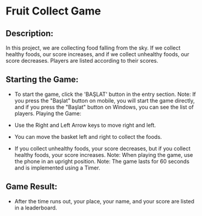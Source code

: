 # Fruit Collect Game

## Description:
In this project, we are collecting food falling from the sky. If we collect healthy foods, our score increases, and if we collect unhealthy foods, our score decreases. Players are listed according to their scores.

## Starting the Game:

* To start the game, click the 'BAŞLAT' button in the entry section.
Note: If you press the "Başlat" button on mobile, you will start the game directly, and if you press the "Başlat" button on Windows, you can see the list of players.
Playing the Game:

* Use the Right and Left Arrow keys to move right and left.
* You can move the basket left and right to collect the foods.
* If you collect unhealthy foods, your score decreases, but if you collect healthy foods, your score increases.
Note: When playing the game, use the phone in an upright position.
Note: The game lasts for 60 seconds and is implemented using a Timer.

## Game Result:

* After the time runs out, your place, your name, and your score are listed in a leaderboard.




